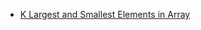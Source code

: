 - [K Largest and Smallest Elements in Array](./K%20Largest%20and%20Smallest%20elemnts/K_Largest_Smallest_elements.md)

